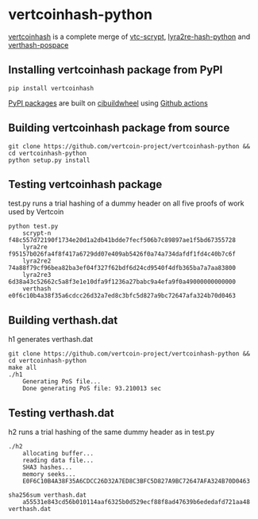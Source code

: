 # vertcoinhash-python

[vertcoinhash](https://pypi.org/project/vertcoinhash) is a complete merge of [vtc-scrypt](https://github.com/vertcoin-project/vtc-scrypt), [lyra2re-hash-python](https://github.com/metalicjames/lyra2re-hash-python) and [verthash-pospace](https://github.com/vertcoin-project/verthash-pospace)

## Installing vertcoinhash package from PyPI

```
pip install vertcoinhash
```

[PyPI packages](https://pypi.org/project/vertcoinhash/) are built on [cibuildwheel](https://github.com/pypa/cibuildwheel) using [Github actions](https://github.com/vertcoin-project/vertcoinhash-python/blob/master/.github/workflows/build_wheels.yml)

## Building vertcoinhash package from source
```
git clone https://github.com/vertcoin-project/vertcoinhash-python && cd vertcoinhash-python
python setup.py install
```

## Testing vertcoinhash package

test.py runs a trial hashing of a dummy header on all five proofs of work used by Vertcoin
```
python test.py
    scrypt-n f48c557d72190f1734e20d1a2db41bdde7fecf506b7c89897ae1f5bd67355728
    lyra2re f95157b026fa4f8f417a6729dd07e409ab5426f0a74a734dafdf1fd4c40b7c6f
    lyra2re2 74a88f79cf96bea82ba3ef04f327f62bdf6d24cd9540f4dfb365ba7a7aa83800
    lyra2re3 6d38a43c52662c5a8f3e1e10dfa9f1236a27babc9a4efa9f0a49000000000000
    verthash e0f6c10b4a38f35a6cdcc26d32a7ed8c3bfc5d827a9bc72647afa324b70d0463
```

## Building verthash.dat

h1 generates verthash.dat
```
git clone https://github.com/vertcoin-project/vertcoinhash-python && cd vertcoinhash-python
make all
./h1
    Generating PoS file...
    Done generating PoS file: 93.210013 sec
```

## Testing verthash.dat

h2 runs a trial hashing of the same dummy header as in test.py

```
./h2
    allocating buffer...
    reading data file...
    SHA3 hashes...
    memory seeks...
    E0F6C10B4A38F35A6CDCC26D32A7ED8C3BFC5D827A9BC72647AFA324B70D0463

sha256sum verthash.dat
    a55531e843cd56b010114aaf6325b0d529ecf88f8ad47639b6ededafd721aa48  verthash.dat
```

